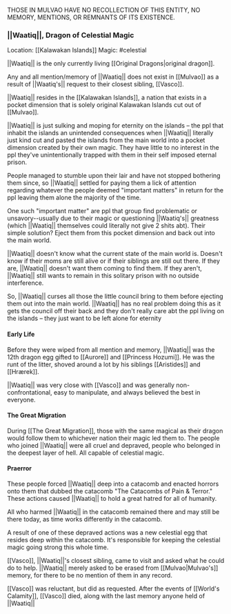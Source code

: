 THOSE IN MULVAO HAVE NO RECOLLECTION OF THIS ENTITY, NO MEMORY, MENTIONS, OR REMNANTS OF ITS EXISTENCE.
### ||Waatiq||, Dragon of Celestial Magic

Location: [[Kalawakan Islands]]
Magic: #celestial

||Waatiq|| is the only currently living [[Original Dragons|original dragon]]. 

Any and all mention/memory of ||Waatiq|| does not exist in [[Mulvao]] as a result of ||Waatiq's|| request to their closest sibling, [[Vasco]]. 

||Waatiq|| resides in the [[Kalawakan Islands]], a nation that exists in a pocket dimension that is solely original Kalawakan Islands cut out of [[Mulvao]]. 

||Waatiq|| is just sulking and moping for eternity on the islands – the ppl that inhabit the islands an unintended consequences when ||Waatiq|| literally just kind cut and pasted the islands from the main world into a pocket dimension created by their own magic. They have little to no interest in the ppl they've unintentionally trapped with them in their self imposed eternal prison.

People managed to stumble upon their lair and have not stopped bothering them since, so ||Waatiq|| settled for paying them a lick of attention regarding whatever the people deemed "important matters" in return for the ppl leaving them alone the majority of the time.

One such "important matter" are ppl that group find problematic or unsavory--usually due to their magic or questioning ||Waatiq's|| greatness (which ||Waatiq|| themselves could literally not give 2 shits abt). Their simple solution? Eject them from this pocket dimension and back out into the main world. 

||Waatiq|| doesn't know what the current state of the main world is. Doesn't know if their moms are still alive or if their siblings are still out there. If they are, ||Waatiq|| doesn't want them coming to find them. If they aren't, ||Waatiq|| still wants to remain in this solitary prison with no outside interference. 

So, ||Waatiq|| curses all those the little council bring to them before ejecting them out into the main world. ||Waatiq|| has no real problem doing this as it gets the council off their back and they don't really care abt the ppl living on the islands – they just want to be left alone for eternity
#### Early Life

Before they were wiped from all mention and memory, ||Waatiq|| was the 12th dragon egg gifted to [[Aurore]] and [[Princess Hozumi]]. He was the runt of the litter, shoved around a lot by his siblings [[Aristides]] and [[Hrærek]]. 

||Waatiq|| was very close with [[Vasco]] and was generally non-confrontational, easy to manipulate, and always believed the best in everyone. 
#### The Great Migration

During [[The Great Migration]], those with the same magical as their dragon would follow them to whichever nation their magic led them to. The people who joined ||Waatiq|| were all cruel and depraved, people who belonged in the deepest layer of hell. All capable of celestial magic. 
#### Praerror

These people forced ||Waatiq|| deep into a catacomb and enacted horrors onto them that dubbed the catacomb "The Catacombs of Pain & Terror." These actions caused ||Waatiq|| to hold a great hatred for all of humanity.

All who harmed ||Waatiq|| in the catacomb remained there and may still be there today, as time works differently in the catacomb. 

A result of one of these depraved actions was a new celestial egg that resides deep within the catacomb. It's responsible for keeping the celestial magic going strong this whole time. 

[[Vasco]], ||Waatiq||'s closest sibling, came to visit and asked what he could do to help. ||Waatiq|| merely asked to be erased from [[Mulvao|Mulvao's]] memory, for there to be no mention of them in any record.  

[[Vasco]] was reluctant, but did as requested. After the events of [[World's Calamity]], [[Vasco]] died, along with the last memory anyone held of ||Waatiq||


